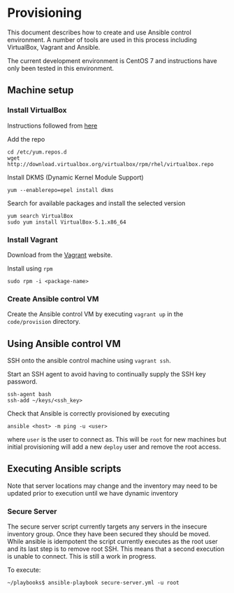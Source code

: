 # Provisioning

This document describes how to create and use Ansible control environment. A number of tools are used in this process including VirtualBox, Vagrant and Ansible.

The current development environment is CentOS 7 and instructions have only been tested in this environment.

## Machine setup

### Install VirtualBox

Instructions followed from [here](https://wiki.centos.org/HowTos/Virtualization/VirtualBox)

Add the repo

```
cd /etc/yum.repos.d
wget http://download.virtualbox.org/virtualbox/rpm/rhel/virtualbox.repo
```

Install DKMS (Dynamic Kernel Module Support)

```
yum --enablerepo=epel install dkms
```

Search for available packages and install the selected version

```
yum search VirtualBox
sudo yum install VirtualBox-5.1.x86_64
```

### Install Vagrant

Download from the [Vagrant](https://www.vagrantup.com/downloads.html) website.

Install using ```rpm```

```
sudo rpm -i <package-name>
```

### Create Ansible control VM

Create the Ansible control VM by executing ```vagrant up``` in the ```code/provision``` directory.

## Using Ansible control VM

SSH onto the ansible control machine using ```vagrant ssh```.

Start an SSH agent to avoid having to continually supply the SSH key password.

```
ssh-agent bash
ssh-add ~/keys/<ssh_key>
```

Check that Ansible is correctly provisioned by executing

```
ansible <host> -m ping -u <user>
```

where ```user``` is the user to connect as. This will be ```root``` for new machines but initial provisioning will add a new ```deploy``` user and remove the root access.

## Executing Ansible scripts

Note that server locations may change and the inventory may need to be updated prior to execution until we have dynamic inventory

### Secure Server

The secure server script currently targets any servers in the insecure inventory group. Once they have been secured they should be moved. While ansible is idempotent the script currently executes as the root user and its last step is to remove root SSH. This means that a second execution is unable to connect. This is still a work in progress.

To execute:

```
~/playbooks$ ansible-playbook secure-server.yml -u root
```